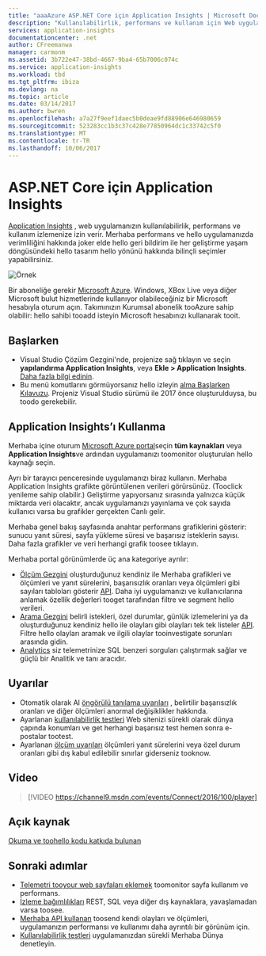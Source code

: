 ```yaml
---
title: "aaaAzure ASP.NET Core için Application Insights | Microsoft Docs"
description: "Kullanılabilirlik, performans ve kullanım için Web uygulamalarını izleyin."
services: application-insights
documentationcenter: .net
author: CFreemanwa
manager: carmonm
ms.assetid: 3b722e47-38bd-4667-9ba4-65b7006c074c
ms.service: application-insights
ms.workload: tbd
ms.tgt_pltfrm: ibiza
ms.devlang: na
ms.topic: article
ms.date: 03/14/2017
ms.author: bwren
ms.openlocfilehash: a7a27f9eef1daec5b0deae9fd88906e646980659
ms.sourcegitcommit: 523283cc1b3c37c428e77850964dc1c33742c5f0
ms.translationtype: MT
ms.contentlocale: tr-TR
ms.lasthandoff: 10/06/2017
---
```

# <a name="application-insights-for-aspnet-core"></a>ASP.NET Core için Application Insights
[Application Insights](app-insights-overview.md) , web uygulamanızın kullanılabilirlik, performans ve kullanım izlemenize izin verir. Merhaba performans ve hello uygulamanızda verimliliğini hakkında joker elde hello geri bildirim ile her geliştirme yaşam döngüsündeki hello tasarım hello yönünü hakkında bilinçli seçimler yapabilirsiniz.

![Örnek](./media/app-insights-asp-net-core/sample.png)

Bir aboneliğe gerekir [Microsoft Azure](http://azure.com). Windows, XBox Live veya diğer Microsoft bulut hizmetlerinde kullanıyor olabileceğiniz bir Microsoft hesabıyla oturum açın. Takımınızın Kurumsal abonelik tooAzure sahip olabilir: hello sahibi tooadd isteyin Microsoft hesabınızı kullanarak tooit.

## <a name="getting-started"></a>Başlarken

* Visual Studio Çözüm Gezgini'nde, projenize sağ tıklayın ve seçin **yapılandırma Application Insights**, veya **Ekle > Application Insights**. [Daha fazla bilgi edinin](app-insights-asp-net.md).
* Bu menü komutlarını görmüyorsanız hello izleyin [alma Başlarken Kılavuzu](https://github.com/Microsoft/ApplicationInsights-aspnetcore/wiki/Getting-Started). Projeniz Visual Studio sürümü ile 2017 önce oluşturulduysa, bu toodo gerekebilir.

## <a name="using-application-insights"></a>Application Insights’ı Kullanma
Merhaba içine oturum [Microsoft Azure portal](https://portal.azure.com)seçin **tüm kaynakları** veya **Application Insights**ve ardından uygulamanızı toomonitor oluşturulan hello kaynağı seçin.

Ayrı bir tarayıcı penceresinde uygulamanızı biraz kullanın. Merhaba Application Insights grafikte görüntülenen verileri görürsünüz. (Tooclick yenileme sahip olabilir.) Geliştirme yapıyorsanız sırasında yalnızca küçük miktarda veri olacaktır, ancak uygulamanızı yayınlama ve çok sayıda kullanıcı varsa bu grafikler gerçekten Canlı gelir. 

Merhaba genel bakış sayfasında anahtar performans grafiklerini gösterir: sunucu yanıt süresi, sayfa yükleme süresi ve başarısız isteklerin sayısı. Daha fazla grafikler ve veri herhangi grafik toosee tıklayın.

Merhaba portal görünümlerde üç ana kategoriye ayrılır:

* [Ölçüm Gezgini](app-insights-metrics-explorer.md) oluşturduğunuz kendiniz ile Merhaba grafikleri ve ölçümleri ve yanıt sürelerini, başarısızlık oranları veya ölçümleri gibi sayıları tabloları gösterir [API](app-insights-api-custom-events-metrics.md). Daha iyi uygulamanızı ve kullanıcılarına anlamak özellik değerleri tooget tarafından filtre ve segment hello verileri.
* [Arama Gezgini](app-insights-diagnostic-search.md) belirli istekleri, özel durumlar, günlük izlemelerini ya da oluşturduğunuz kendiniz hello ile olayları gibi olayları tek tek listeler [API](app-insights-api-custom-events-metrics.md). Filtre hello olayları aramak ve ilgili olaylar tooinvestigate sorunları arasında gidin.
* [Analytics](app-insights-analytics.md) siz telemetrinize SQL benzeri sorguları çalıştırmak sağlar ve güçlü bir Analitik ve tanı aracıdır.

## <a name="alerts"></a>Uyarılar
* Otomatik olarak Al [öngörülü tanılama uyarıları](app-insights-proactive-diagnostics.md) , belirtilir başarısızlık oranları ve diğer ölçümleri anormal değişiklikler hakkında.
* Ayarlanan [kullanılabilirlik testleri](app-insights-monitor-web-app-availability.md) Web sitenizi sürekli olarak dünya çapında konumları ve get herhangi başarısız test hemen sonra e-postalar tootest.
* Ayarlanan [ölçüm uyarıları](app-insights-monitor-web-app-availability.md) ölçümleri yanıt sürelerini veya özel durum oranları gibi dış kabul edilebilir sınırlar giderseniz tooknow.

## <a name="video"></a>Video

> [!VIDEO https://channel9.msdn.com/events/Connect/2016/100/player] 

## <a name="open-source"></a>Açık kaynak
[Okuma ve toohello kodu katkıda bulunan](https://github.com/Microsoft/ApplicationInsights-aspnetcore#recent-updates)


## <a name="next-steps"></a>Sonraki adımlar
* [Telemetri tooyour web sayfaları eklemek](app-insights-javascript.md) toomonitor sayfa kullanım ve performans.
* [İzleme bağımlılıkları](app-insights-asp-net-dependencies.md) REST, SQL veya diğer dış kaynaklara, yavaşlamadan varsa toosee.
* [Merhaba API kullanan](app-insights-api-custom-events-metrics.md) toosend kendi olayları ve ölçümleri, uygulamanızın performansı ve kullanımı daha ayrıntılı bir görünüm için.
* [Kullanılabilirlik testleri](app-insights-monitor-web-app-availability.md) uygulamanızdan sürekli Merhaba Dünya denetleyin. 

